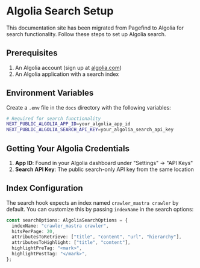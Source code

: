 # Algolia Search Setup

This documentation site has been migrated from Pagefind to Algolia for search functionality. Follow these steps to set up Algolia search.

## Prerequisites

1. An Algolia account (sign up at [algolia.com](https://www.algolia.com/))
2. An Algolia application with a search index

## Environment Variables

Create a `.env` file in the `docs` directory with the following variables:

```bash
# Required for search functionality
NEXT_PUBLIC_ALGOLIA_APP_ID=your_algolia_app_id
NEXT_PUBLIC_ALGOLIA_SEARCH_API_KEY=your_algolia_search_api_key
```

## Getting Your Algolia Credentials

1. **App ID**: Found in your Algolia dashboard under "Settings" → "API Keys"
2. **Search API Key**: The public search-only API key from the same location

## Index Configuration

The search hook expects an index named `crawler_mastra crawler` by default. You can customize this by passing `indexName` in the search options:

```typescript
const searchOptions: AlgoliaSearchOptions = {
  indexName: "crawler_mastra crawler",
  hitsPerPage: 20,
  attributesToRetrieve: ["title", "content", "url", "hierarchy"],
  attributesToHighlight: ["title", "content"],
  highlightPreTag: "<mark>",
  highlightPostTag: "</mark>",
};
```
